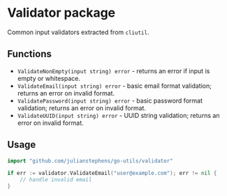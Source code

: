 # Validator package

Common input validators extracted from `cliutil`.

## Functions

- `ValidateNonEmpty(input string) error` - returns an error if input is empty or whitespace.
- `ValidateEmail(input string) error` - basic email format validation; returns an error on invalid format.
- `ValidatePassword(input string) error` - basic password format validation; returns an error on invalid format.
- `ValidateUUID(input string) error` - UUID string validation; returns an error on invalid format.

## Usage

```go
import "github.com/julianstephens/go-utils/validator"

if err := validator.ValidateEmail("user@example.com"); err != nil {
    // handle invalid email
}
```
